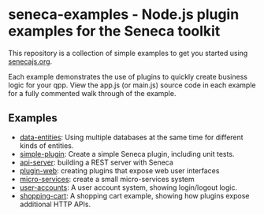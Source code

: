 # seneca-examples - Node.js plugin examples for the Seneca toolkit

This repository is a collection of simple examples to get you started
using [senecajs.org](http://senecajs.org).

Each example demonstrates the use of plugins to quickly create
business logic for your qpp. View the app.js (or main.js) source code in each
example for a fully commented walk through of the example.

## Examples

   * [data-entities](//github.com/rjrodger/seneca-examples/tree/master/data-entities): Using multiple databases at the same time for different kinds of entities.
   * [simple-plugin](//github.com/rjrodger/seneca-examples/tree/master/simple-plugin): Create a simple Seneca plugin, including unit tests.
   * [api-server](//github.com/rjrodger/seneca-examples/tree/master/api-server): building a REST server with Seneca
   * [plugin-web](//github.com/rjrodger/seneca-examples/tree/master/plugin-web): creating plugins that expose web user interfaces
   * [micro-services](github.com/rjrodger/seneca-examples/tree/master/micro-services): create a small micro-services system
   * [user-accounts](//github.com/rjrodger/seneca-examples/tree/master/user-accounts): A user account system, showing login/logout logic.
   * [shopping-cart](//github.com/rjrodger/seneca-examples/tree/master/shopping-cart): A shopping cart example, showing how plugins expose additional HTTP APIs.



